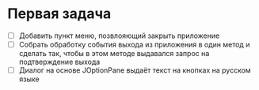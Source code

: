 # Первая задача

- [ ] Добавить пункт меню, позвлояющий закрыть приложение
- [ ] Собрать обработку события выхода из приложения в один метод
  и сделать так, чтобы в этом методе выдавался запрос на подтверждение
  выхода
- [ ] Диалог на основе JOptionPane выдаёт текст на кнопках
  на русском языке